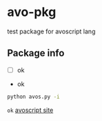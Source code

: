 # avo-pkg
test package for avoscript lang

## Package info
- [ ] ok
- ok

```bash
python avos.py -i
```

`ok`
[avoscript site](https://ethosa.github.io/avoscript)

